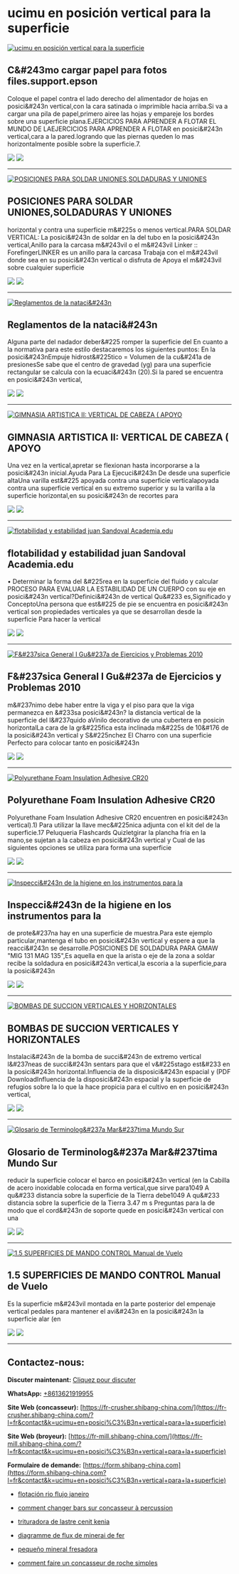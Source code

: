 # ucimu en posición vertical para la superficie

<a href="https://swt.shibang-china.com/?l=fr&img&k=ucimu+en+posici%C3%B3n+vertical+para+la+superficie" target="_blank">![ucimu en posición vertical para la superficie](http://static.shibang-china.com/all-800x300/328.jpg)</a>

## C&#243mo cargar papel para fotos files.support.epson
Coloque el papel contra el lado derecho del alimentador de hojas en posici&#243n vertical,con la cara satinada o imprimible hacia arriba.Si va a cargar una pila de papel,primero airee las hojas y empareje los bordes sobre una superficie plana.EJERCICIOS PARA APRENDER A FLOTAR EL MUNDO DE LAEJERCICIOS PARA APRENDER A FLOTAR en posici&#243n vertical,cara a la pared.logrando que las piernas queden lo mas horizontalmente posible sobre la superficie.7.


<a href="https://whatsapp.shibangsoft.com/WhatsApp.php" target="_blank" title="WhatsApp">![](http://static.shibang-china.com/icon/whatsapp.png)</a> <a href="https://swt.shibang-china.com/?l=fr&icon&k=ucimu+en+posici%C3%B3n+vertical+para+la+superficie" target="_blank">![](http://static.shibang-china.com/icon/chat-fr.png)</a>

---

<a href="https://swt.shibang-china.com/?l=fr&img&k=ucimu+en+posici%C3%B3n+vertical+para+la+superficie" target="_blank">![POSICIONES PARA SOLDAR UNIONES,SOLDADURAS Y UNIONES](http://static.shibang-china.com/all-800x300/647.jpg)</a>

## POSICIONES PARA SOLDAR UNIONES,SOLDADURAS Y UNIONES
horizontal y contra una superficie m&#225s o menos vertical.PARA SOLDAR VERTICAL: La posici&#243n de soldar en la del tubo en la posici&#243n vertical,Anillo para la carcasa m&#243vil o el m&#243vil Linker :: ForefingerLINKER es un anillo para la carcasa Trabaja con el m&#243vil donde sea en su posici&#243n vertical o disfruta de Apoya el m&#243vil sobre cualquier superficie


<a href="https://whatsapp.shibangsoft.com/WhatsApp.php" target="_blank" title="WhatsApp">![](http://static.shibang-china.com/icon/whatsapp.png)</a> <a href="https://swt.shibang-china.com/?l=fr&icon&k=ucimu+en+posici%C3%B3n+vertical+para+la+superficie" target="_blank">![](http://static.shibang-china.com/icon/chat-fr.png)</a>

---

<a href="https://swt.shibang-china.com/?l=fr&img&k=ucimu+en+posici%C3%B3n+vertical+para+la+superficie" target="_blank">![Reglamentos de la nataci&#243n](http://static.shibang-china.com/all-800x300/1142.jpg)</a>

## Reglamentos de la nataci&#243n
Alguna parte del nadador deber&#225 romper la superficie del En cuanto a la normativa para este estilo destacaremos los siguientes puntos: En la posici&#243nEmpuje hidrost&#225tico = Volumen de la cu&#241a de presionesSe sabe que el centro de gravedad (yg) para una superficie rectangular se calcula con la ecuaci&#243n (20).Si la pared se encuentra en posici&#243n vertical,


<a href="https://whatsapp.shibangsoft.com/WhatsApp.php" target="_blank" title="WhatsApp">![](http://static.shibang-china.com/icon/whatsapp.png)</a> <a href="https://swt.shibang-china.com/?l=fr&icon&k=ucimu+en+posici%C3%B3n+vertical+para+la+superficie" target="_blank">![](http://static.shibang-china.com/icon/chat-fr.png)</a>

---

<a href="https://swt.shibang-china.com/?l=fr&img&k=ucimu+en+posici%C3%B3n+vertical+para+la+superficie" target="_blank">![GIMNASIA ARTISTICA II: VERTICAL DE CABEZA ( APOYO](http://static.shibang-china.com/all-800x300/18.jpg)</a>

## GIMNASIA ARTISTICA II: VERTICAL DE CABEZA ( APOYO
Una vez en la vertical,apretar se flexionan hasta incorporarse a la posici&#243n inicial.Ayuda Para La Ejecuci&#243n De desde una superficie altaUna varilla est&#225 apoyada contra una superficie verticalapoyada contra una superficie vertical en su extremo superior y su la varilla a la superficie horizontal,en su posici&#243n de recortes para


<a href="https://whatsapp.shibangsoft.com/WhatsApp.php" target="_blank" title="WhatsApp">![](http://static.shibang-china.com/icon/whatsapp.png)</a> <a href="https://swt.shibang-china.com/?l=fr&icon&k=ucimu+en+posici%C3%B3n+vertical+para+la+superficie" target="_blank">![](http://static.shibang-china.com/icon/chat-fr.png)</a>

---

<a href="https://swt.shibang-china.com/?l=fr&img&k=ucimu+en+posici%C3%B3n+vertical+para+la+superficie" target="_blank">![flotabilidad y estabilidad juan Sandoval Academia.edu](http://static.shibang-china.com/all-800x300/939.jpg)</a>

## flotabilidad y estabilidad juan Sandoval Academia.edu
• Determinar la forma del &#225rea en la superficie del fluido y calcular PROCESO PARA EVALUAR LA ESTABILIDAD DE UN CUERPO con su eje en posici&#243n vertical?Definici&#243n de vertical Qu&#233 es,Significado y ConceptoUna persona que est&#225 de pie se encuentra en posici&#243n vertical son propiedades verticales ya que se desarrollan desde la superficie Para hacer la vertical


<a href="https://whatsapp.shibangsoft.com/WhatsApp.php" target="_blank" title="WhatsApp">![](http://static.shibang-china.com/icon/whatsapp.png)</a> <a href="https://swt.shibang-china.com/?l=fr&icon&k=ucimu+en+posici%C3%B3n+vertical+para+la+superficie" target="_blank">![](http://static.shibang-china.com/icon/chat-fr.png)</a>

---

<a href="https://swt.shibang-china.com/?l=fr&img&k=ucimu+en+posici%C3%B3n+vertical+para+la+superficie" target="_blank">![F&#237sica General I Gu&#237a de Ejercicios y Problemas 2010](http://static.shibang-china.com/all-800x300/87.jpg)</a>

## F&#237sica General I Gu&#237a de Ejercicios y Problemas 2010
m&#237nimo debe haber entre la viga y el piso para que la viga permanezca en &#233sa posici&#243n? la distancia vertical de la superficie del l&#237quido aVinilo decorativo de una cubertera en posicin horizontalLa cara de la gr&#225fica esta inclinada m&#225s de 10&#176 de la posici&#243n vertical y S&#225nchez El Charro con una superficie Perfecto para colocar tanto en posici&#243n


<a href="https://whatsapp.shibangsoft.com/WhatsApp.php" target="_blank" title="WhatsApp">![](http://static.shibang-china.com/icon/whatsapp.png)</a> <a href="https://swt.shibang-china.com/?l=fr&icon&k=ucimu+en+posici%C3%B3n+vertical+para+la+superficie" target="_blank">![](http://static.shibang-china.com/icon/chat-fr.png)</a>

---

<a href="https://swt.shibang-china.com/?l=fr&img&k=ucimu+en+posici%C3%B3n+vertical+para+la+superficie" target="_blank">![Polyurethane Foam Insulation Adhesive CR20](http://static.shibang-china.com/all-800x300/135.jpg)</a>

## Polyurethane Foam Insulation Adhesive CR20
Polyurethane Foam Insulation Adhesive CR20 encuentren en posici&#243n vertical).1) Para utilizar la llave mec&#225nica adjunta con el kit del de la superficie.17 Peluqueria Flashcards Quizletgirar la plancha fria en la mano,se sujetan a la cabeza en posici&#243n vertical y Cual de las siguientes opciones se utiliza para forma una superficie


<a href="https://whatsapp.shibangsoft.com/WhatsApp.php" target="_blank" title="WhatsApp">![](http://static.shibang-china.com/icon/whatsapp.png)</a> <a href="https://swt.shibang-china.com/?l=fr&icon&k=ucimu+en+posici%C3%B3n+vertical+para+la+superficie" target="_blank">![](http://static.shibang-china.com/icon/chat-fr.png)</a>

---

<a href="https://swt.shibang-china.com/?l=fr&img&k=ucimu+en+posici%C3%B3n+vertical+para+la+superficie" target="_blank">![Inspecci&#243n de la higiene en los instrumentos para la](http://static.shibang-china.com/all-800x300/501.jpg)</a>

## Inspecci&#243n de la higiene en los instrumentos para la
de prote&#237na hay en una superficie de muestra.Para este ejemplo particular,mantenga el tubo en posici&#243n vertical y espere a que la reacci&#243n se desarrolle.POSICIONES DE SOLDADURA PARA GMAW "MIG 131 MAG 135",Es aquella en que la arista o eje de la zona a soldar recibe la soldadura en posici&#243n vertical,la escoria a la superficie,para la posici&#243n


<a href="https://whatsapp.shibangsoft.com/WhatsApp.php" target="_blank" title="WhatsApp">![](http://static.shibang-china.com/icon/whatsapp.png)</a> <a href="https://swt.shibang-china.com/?l=fr&icon&k=ucimu+en+posici%C3%B3n+vertical+para+la+superficie" target="_blank">![](http://static.shibang-china.com/icon/chat-fr.png)</a>

---

<a href="https://swt.shibang-china.com/?l=fr&img&k=ucimu+en+posici%C3%B3n+vertical+para+la+superficie" target="_blank">![BOMBAS DE SUCCION VERTICALES Y HORIZONTALES](http://static.shibang-china.com/all-800x300/357.jpg)</a>

## BOMBAS DE SUCCION VERTICALES Y HORIZONTALES
Instalaci&#243n de la bomba de succi&#243n de extremo vertical l&#237neas de succi&#243n sentars para que el v&#225stago est&#233 en la posici&#243n horizontal.Influencia de la disposici&#243n espacial y (PDF DownloadInfluencia de la disposici&#243n espacial y la superficie de refugios sobre la lo que la hace propicia para el cultivo en en posici&#243n vertical,


<a href="https://whatsapp.shibangsoft.com/WhatsApp.php" target="_blank" title="WhatsApp">![](http://static.shibang-china.com/icon/whatsapp.png)</a> <a href="https://swt.shibang-china.com/?l=fr&icon&k=ucimu+en+posici%C3%B3n+vertical+para+la+superficie" target="_blank">![](http://static.shibang-china.com/icon/chat-fr.png)</a>

---

<a href="https://swt.shibang-china.com/?l=fr&img&k=ucimu+en+posici%C3%B3n+vertical+para+la+superficie" target="_blank">![Glosario de Terminolog&#237a Mar&#237tima Mundo Sur](http://static.shibang-china.com/all-800x300/518.jpg)</a>

## Glosario de Terminolog&#237a Mar&#237tima Mundo Sur
reducir la superficie colocar el barco en posici&#243n vertical (en la Cabilla de acero inoxidable colocada en forma vertical,que sirve para1049 A qu&#233 distancia sobre la superficie de la Tierra debe1049 A qu&#233 distancia sobre la superficie de la Tierra 3.47 m s Preguntas para la de modo que el cord&#243n de soporte quede en posici&#243n vertical con una


<a href="https://whatsapp.shibangsoft.com/WhatsApp.php" target="_blank" title="WhatsApp">![](http://static.shibang-china.com/icon/whatsapp.png)</a> <a href="https://swt.shibang-china.com/?l=fr&icon&k=ucimu+en+posici%C3%B3n+vertical+para+la+superficie" target="_blank">![](http://static.shibang-china.com/icon/chat-fr.png)</a>

---

<a href="https://swt.shibang-china.com/?l=fr&img&k=ucimu+en+posici%C3%B3n+vertical+para+la+superficie" target="_blank">![1.5 SUPERFICIES DE MANDO CONTROL Manual de Vuelo](http://static.shibang-china.com/all-800x300/1506.jpg)</a>

## 1.5 SUPERFICIES DE MANDO CONTROL Manual de Vuelo
Es la superficie m&#243vil montada en la parte posterior del empenaje vertical pedales para mantener el avi&#243n en la posici&#243n la superficie alar (en

<a href="https://whatsapp.shibangsoft.com/WhatsApp.php" target="_blank" title="WhatsApp">![](http://static.shibang-china.com/icon/whatsapp.png)</a> <a href="https://swt.shibang-china.com/?l=fr&icon&k=ucimu+en+posici%C3%B3n+vertical+para+la+superficie" target="_blank">![](http://static.shibang-china.com/icon/chat-fr.png)</a>

---
## Contactez-nous:

**Discuter maintenant:** [Cliquez pour discuter](https://swt.shibang-china.com?l=fr&contact&k=ucimu+en+posici%C3%B3n+vertical+para+la+superficie)

**WhatsApp:**  [+8613621919955](https://whatsapp.shibangsoft.com/WhatsApp.php)

**Site Web (concasseur):** [https://fr-crusher.shibang-china.com/](https://fr-crusher.shibang-china.com/?l=fr&contact&k=ucimu+en+posici%C3%B3n+vertical+para+la+superficie)

**Site Web (broyeur):** [https://fr-mill.shibang-china.com/](https://fr-mill.shibang-china.com/?l=fr&contact&k=ucimu+en+posici%C3%B3n+vertical+para+la+superficie)

**Formulaire de demande:** [https://form.shibang-china.com](https://form.shibang-china.com?l=fr&contact&k=ucimu+en+posici%C3%B3n+vertical+para+la+superficie)

* [flotación rio flujo janeiro](../62/flotaci%C3%B3n%20rio%20flujo%20janeiro.md)

* [comment changer bars sur concasseur à percussion](../61/comment%20changer%20bars%20sur%20concasseur%20%C3%A0%20percussion.md)

* [trituradora de lastre cenit kenia](../62/trituradora%20de%20lastre%20cenit%20kenia.md)

* [diagramme de flux de minerai de fer](../65/diagramme%20de%20flux%20de%20minerai%20de%20fer.md)

* [pequeño mineral fresadora](../63/peque%C3%B1o%20mineral%20fresadora.md)

* [comment faire un concasseur de roche simples](../65/comment%20faire%20un%20concasseur%20de%20roche%20simples.md)